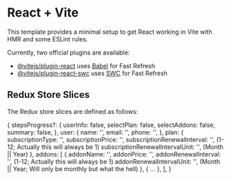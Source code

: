 # React + Vite

This template provides a minimal setup to get React working in Vite with HMR and some ESLint rules.

Currently, two official plugins are available:

- [@vitejs/plugin-react](https://github.com/vitejs/vite-plugin-react/blob/main/packages/plugin-react/README.md) uses [Babel](https://babeljs.io/) for Fast Refresh
- [@vitejs/plugin-react-swc](https://github.com/vitejs/vite-plugin-react-swc) uses [SWC](https://swc.rs/) for Fast Refresh

## Redux Store Slices

The Redux store slices are defined as follows:

{
  stepsProgress?: {
    userInfo: false,
    selectPlan: false,
    selectAddons: false,
    summary: false,
  },
  user: {
    name: '',
    email: '',
    phone: '',
  },
  plan: {
    subscriptionType: '',
    subscriptionPrice: '',
    subscriptionRenewalInterval: '', (1-12; Actually this will always be 1)
    subscriptionRenewalIntervalUnit: '', (Month || Year)
  },
  addons: [
    {
      addonName: '',
      addonPrice: '',
      addonRenewalInterval: '', (1-12; Actually this will always be 1)
      addonRenewalIntervalUnit: '', (Month || Year; Will only be monthly but what the hell)
    },
    {
      ...
    },
  ],
}